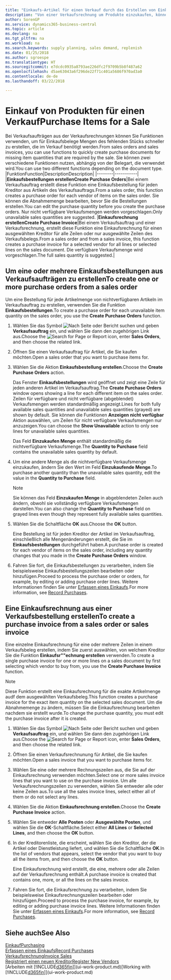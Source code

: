 ```yaml
---
title: "Einkaufs-Artikel für einen Verkauf durch das Erstellen von Einkaufsrechnungen | Microsoft Docs"
description: "Von einer Verkaufsrechnung um Produkte einzukaufen, können Sie eine Einkaufsrechnung für einen Kreditor oder Lieferanten einen erstellen."
author: SorenGP
ms.service: dynamics365-business-central
ms.topic: article
ms.devlang: na
ms.tgt_pltfrm: na
ms.workload: na
ms.search.keywords: supply planning, sales demand, replenish
ms.date: 01/25/2018
ms.author: sgroespe
ms.translationtype: HT
ms.sourcegitcommit: e7dcdc0935a8793ae226dfc2f9709b5b8f487a62
ms.openlocfilehash: d5ae63043a6f296de22f71c401a5686f970ad3a0
ms.contentlocale: de-de
ms.lasthandoff: 03/22/2018

---
```

# <a name="purchase-items-for-a-sale"></a><span data-ttu-id="83edd-103">Einkauf von Produkten für einen Verkauf</span><span class="sxs-lookup"><span data-stu-id="83edd-103">Purchase Items for a Sale</span></span>
<span data-ttu-id="83edd-104">Bei Verkaufsaufträgen aus der Verkaufsrechnungen können Sie Funktionen verwenden, um für Einkaufsbelege Mengen des fehlenden Stücks schneller zu erstellen, die im Verkauf benötigt werden.</span><span class="sxs-lookup"><span data-stu-id="83edd-104">From sales orders and sales invoices, you can use functions to quickly create purchase documents for missing item quantities that are required by the sale.</span></span> <span data-ttu-id="83edd-105">Sie können zwei verschiedene Funktionen nutzen, abhängig von der Belegart, die verwendet wird.</span><span class="sxs-lookup"><span data-stu-id="83edd-105">You can use two different functions depending on the document type.</span></span>
|<span data-ttu-id="83edd-106">Funktion</span><span class="sxs-lookup"><span data-stu-id="83edd-106">Function</span></span>|<span data-ttu-id="83edd-107">Description</span><span class="sxs-lookup"><span data-stu-id="83edd-107">Description</span></span>|
|--------|-----------|
|<span data-ttu-id="83edd-108">**Einkaufsbestellungen erstellen**</span><span class="sxs-lookup"><span data-stu-id="83edd-108">**Create Purchase Orders**</span></span>|<span data-ttu-id="83edd-109">Bei einem Verkaufsauftrag erstellt diese Funktion eine Einkaufsbestellung für jeden Kreditor aus Artikeln des Verkaufsauftrags.</span><span class="sxs-lookup"><span data-stu-id="83edd-109">From a sales order, this function creates a purchase order for each vendor of items on the sales order.</span></span> <span data-ttu-id="83edd-110">Sie können die Abnahmemenge bearbeiten, bevor Sie die Bestellungen erstellen.</span><span class="sxs-lookup"><span data-stu-id="83edd-110">You can edit the purchase quantity before you create the purchase orders.</span></span> <span data-ttu-id="83edd-111">Nur nicht verfügbare Verkaufsmengen werden vorgeschlagen.</span><span class="sxs-lookup"><span data-stu-id="83edd-111">Only unavailable sales quantities are suggested.</span></span>
|<span data-ttu-id="83edd-112">**Einkaufsrechnung erstellen**</span><span class="sxs-lookup"><span data-stu-id="83edd-112">**Create Purchase Invoice**</span></span>|<span data-ttu-id="83edd-113">Bei einem Verkaufsauftrag und einer Verkaufsrechnung, erstellt diese Funktion eine Einkaufsrechnung für einen ausgewählten Kreditor für alle Zeilen oder nur ausgewählte Zeilen des Verkaufsbelegs.</span><span class="sxs-lookup"><span data-stu-id="83edd-113">From a sales order and from a sales invoice, this function creates a purchase invoice for a selected vendor for all lines or selected lines on the sales document.</span></span> <span data-ttu-id="83edd-114">Die verfügbare Verkaufsmenge wird vorgeschlagen.</span><span class="sxs-lookup"><span data-stu-id="83edd-114">The full sales quantity is suggested.</span></span>|

## <a name="to-create-one-or-more-purchase-orders-from-a-sales-order"></a><span data-ttu-id="83edd-115">Um eine oder mehrere Einkaufsbestellungen aus Verkaufsaufträgen zu erstellen</span><span class="sxs-lookup"><span data-stu-id="83edd-115">To create one or more purchase orders from a sales order</span></span>
<span data-ttu-id="83edd-116">Um eine Bestellung für jede Artikelmenge von nichtverfügbaren Artikeln im Verkaufsauftrag zu erstellen, verwenden Sie die Funktion **Einkaufsbestellungen**.</span><span class="sxs-lookup"><span data-stu-id="83edd-116">To create a purchase order for each unavailable item quantity on the sales order, you use the **Create Purchase Orders** function.</span></span>

1. <span data-ttu-id="83edd-117">Wählen Sie das Symbol ![Nach Seite oder Bericht suchen](media/ui-search/search_small.png "Nach Seite oder Bericht suchen") und geben **Verkaufsauftrag** ein, und wählen Sie dann den zugehörigen Link aus.</span><span class="sxs-lookup"><span data-stu-id="83edd-117">Choose the ![Search for Page or Report](media/ui-search/search_small.png "Search for Page or Report icon") icon, enter **Sales Orders**, and then choose the related link.</span></span>
2. <span data-ttu-id="83edd-118">Öffnen Sie einen Verkaufsauftrag für Artikel, die Sie kaufen möchten.</span><span class="sxs-lookup"><span data-stu-id="83edd-118">Open a sales order that you want to purchase items for.</span></span>
3. <span data-ttu-id="83edd-119">Wählen Sie die Aktion **Einkaufsbestellung erstellen**.</span><span class="sxs-lookup"><span data-stu-id="83edd-119">Choose the **Create Purchase Orders** action.</span></span>

    <span data-ttu-id="83edd-120">Das Fenster **Einkaufsbestellungen** wird geöffnet und zeigt eine Zeile für jeden anderen Artikel im Verkaufsauftrag.</span><span class="sxs-lookup"><span data-stu-id="83edd-120">The **Create Purchase Orders** window opens showing a line for each different item on the sales order.</span></span> <span data-ttu-id="83edd-121">Zeilen für verfügbare und nicht verfügbare (abgeblendet) Verkaufsmengen werden standardmäßig angezeigt.</span><span class="sxs-lookup"><span data-stu-id="83edd-121">Lines for both fully available sales quantities and unavailable sales quantities (grayed) are shown by default.</span></span> <span data-ttu-id="83edd-122">Sie können die Funktionen **Anzeigen nicht verfügbar** Aktion auswählen, um Zeilen für nicht verfügbare Verkaufsmengen nur anzuzeigen.</span><span class="sxs-lookup"><span data-stu-id="83edd-122">You can choose the **Show Unavailable** action to only see lines for unavailable sales quantities.</span></span>

    <span data-ttu-id="83edd-123">Das Feld **Einzukaufen Menge** enthält standardmäßig die nichtverfügbare Verkaufsmenge.</span><span class="sxs-lookup"><span data-stu-id="83edd-123">The **Quantity to Purchase** field contains the unavailable sales quantity by default.</span></span>
4. <span data-ttu-id="83edd-124">Um eine andere Menge als die nichtverfügbare Verkaufsmenge einzukaufen, ändern Sie den Wert im Feld **Einzukaufende Menge**.</span><span class="sxs-lookup"><span data-stu-id="83edd-124">To purchase another quantity than the unavailable sales quantity, edit the value in the **Quantity to Purchase** field.</span></span>

    > [!NOTE]  
    >   <span data-ttu-id="83edd-125">Sie können das Feld **Einzukaufen Menge** in abgeblendeten Zeilen auch ändern, obwohl sie vollständig verfügbare Verkaufsmengen darstellen.</span><span class="sxs-lookup"><span data-stu-id="83edd-125">You can also change the **Quantity to Purchase** field on grayed lines even though they represent fully available sales quantities.</span></span>
5. <span data-ttu-id="83edd-126">Wählen Sie die Schaltfläche **OK** aus.</span><span class="sxs-lookup"><span data-stu-id="83edd-126">Choose the **OK** button.</span></span>

    <span data-ttu-id="83edd-127">Eine Bestellung ist für jeden Kreditor der Artikel im Verkaufsauftrag, einschließlich alle Mengenänderungen erstellt, die Sie im **Einkaufsbestellungen** durchgeführt haben.</span><span class="sxs-lookup"><span data-stu-id="83edd-127">A purchase order is created for each vendor of items on the sales order, including any quantity changes that you made in the **Create Purchase Orders** window.</span></span>
7. <span data-ttu-id="83edd-128">Fahren Sie fort, die Einkaufsbestellungen zu verarbeiten, indem Sie beispielsweise Einkaufsbestellungszeilen bearbeiten oder hinzufügen.</span><span class="sxs-lookup"><span data-stu-id="83edd-128">Proceed to process the purchase order or orders, for example, by editing or adding purchase order lines.</span></span> <span data-ttu-id="83edd-129">Weitere Informationen finden Sie unter [Erfassen eines Einkaufs](purchasing-how-record-purchases.md).</span><span class="sxs-lookup"><span data-stu-id="83edd-129">For more information, see [Record Purchases](purchasing-how-record-purchases.md).</span></span>


## <a name="to-create-a-purchase-invoice-from-a-sales-order-or-sales-invoice"></a><span data-ttu-id="83edd-130">Eine Einkaufsrechnung aus einer Verkaufsbestellung erstellen</span><span class="sxs-lookup"><span data-stu-id="83edd-130">To create a purchase invoice from a sales order or sales invoice</span></span>
<span data-ttu-id="83edd-131">Eine einzelne Einkaufsrechnung für eine oder mehrere Zeilen in einem Verkaufsbeleg erstellen, indem Sie zuerst auswählen, von welchem Kreditor Sie die Funktion **Einkaufsr""echnung erstellen** verwenden.</span><span class="sxs-lookup"><span data-stu-id="83edd-131">To create a single purchase invoice for one or more lines on a sales document by first selecting which vendor to buy from, you use the **Create Purchase Invoice** function.</span></span>

> [!NOTE]  
>   <span data-ttu-id="83edd-132">Diese Funktion erstellt eine Einkaufsrechnung für die exakte Artikelmenge audf dem ausgewählten Verkaufsbeleg.</span><span class="sxs-lookup"><span data-stu-id="83edd-132">This function creates a purchase invoice for the exact item quantity on the selected sales document.</span></span> <span data-ttu-id="83edd-133">Um die Abnahmemenge zu ändern, müssen Sie die Einkaufsrechnung bearbeiten nachdem sie erstellt wurde.</span><span class="sxs-lookup"><span data-stu-id="83edd-133">To change the purchase quantity, you must edit the purchase invoice after it is created.</span></span>  

1. <span data-ttu-id="83edd-134">Wählen Sie das Symbol ![Nach Seite oder Bericht suchen](media/ui-search/search_small.png "Nach Seite oder Bericht suchen") und geben **Verkaufsauftrag** ein, und wählen Sie dann den zugehörigen Link aus.</span><span class="sxs-lookup"><span data-stu-id="83edd-134">Choose the ![Search for Page or Report](media/ui-search/search_small.png "Search for Page or Report icon") icon, enter **Sales Orders**, and then choose the related link.</span></span>
2. <span data-ttu-id="83edd-135">Öffnen Sie einen Verkaufsrechnunung für Artikel, die Sie kaufen möchten.</span><span class="sxs-lookup"><span data-stu-id="83edd-135">Open a sales invoice that you want to purchase items for.</span></span>
3. <span data-ttu-id="83edd-136">Wählen Sie eine oder mehrere Rechnungszeilen aus, die Sie auf der Einkaufsrechnung verwenden möchten.</span><span class="sxs-lookup"><span data-stu-id="83edd-136">Select one or more sales invoice lines that you want to use on the purchase invoice.</span></span> <span data-ttu-id="83edd-137">Um alle Verkaufsrechnungszeilen zu verwenden, wählen Sie entweder alle oder keine Zeilen aus.</span><span class="sxs-lookup"><span data-stu-id="83edd-137">To use all the sales invoice lines, select either all of them or do not select any lines.</span></span>
4. <span data-ttu-id="83edd-138">Wählen Sie die Aktion **Einkaufsrechnung erstellen**.</span><span class="sxs-lookup"><span data-stu-id="83edd-138">Choose the **Create Purchase Invoice** action.</span></span>
5. <span data-ttu-id="83edd-139">Wählen Sie entweder **Alle Posten** oder **Ausgewählte Posten**, und wählen Sie die **OK**-Schaltfläche.</span><span class="sxs-lookup"><span data-stu-id="83edd-139">Select either **All Lines** or **Selected Lines**, and then choose the **OK** button.</span></span>  
6. <span data-ttu-id="83edd-140">In der Kreditorenliste, die erscheint, wählen Sie den Kreditor, der die Artikel oder Dienstleistung liefert, und wählen Sie die Schaltfläche **OK**.</span><span class="sxs-lookup"><span data-stu-id="83edd-140">In the list of vendors that appears, select the vendor that you want to buy all the items from, and then choose the **OK** button.</span></span>

    <span data-ttu-id="83edd-141">Eine Einkaufsrechnung wird erstellt, die eine, mehrere oder alle Zeilen auf der Verkaufsrechnung enthält.</span><span class="sxs-lookup"><span data-stu-id="83edd-141">A purchase invoice is created that contains one, more, or all the lines on the sales invoice.</span></span>
7. <span data-ttu-id="83edd-142">Fahren Sie fort, die Einkaufsrechnung zu verarbeiten, indem Sie beispielsweise Einkaufsrechnungszeilen bearbeiten oder hinzufügen.</span><span class="sxs-lookup"><span data-stu-id="83edd-142">Proceed to process the purchase invoice, for example, by editing or adding purchase invoice lines.</span></span> <span data-ttu-id="83edd-143">Weitere Informationen finden Sie unter [Erfassen eines Einkaufs](purchasing-how-record-purchases.md).</span><span class="sxs-lookup"><span data-stu-id="83edd-143">For more information, see [Record Purchases](purchasing-how-record-purchases.md).</span></span>

## <a name="see-also"></a><span data-ttu-id="83edd-144">Siehe auch</span><span class="sxs-lookup"><span data-stu-id="83edd-144">See Also</span></span>
[<span data-ttu-id="83edd-145">Einkauf</span><span class="sxs-lookup"><span data-stu-id="83edd-145">Purchasing</span></span>](purchasing-manage-purchasing.md)  
[<span data-ttu-id="83edd-146">Erfassen eines Einkaufs</span><span class="sxs-lookup"><span data-stu-id="83edd-146">Record Purchases</span></span>](purchasing-how-record-purchases.md)  
[<span data-ttu-id="83edd-147">Verkaufsrechnung</span><span class="sxs-lookup"><span data-stu-id="83edd-147">Invoice Sales</span></span>](sales-how-invoice-sales.md)  
[<span data-ttu-id="83edd-148">Registriert einen neuen Kreditor</span><span class="sxs-lookup"><span data-stu-id="83edd-148">Register New Vendors</span></span>](purchasing-how-register-new-vendors.md)  
<span data-ttu-id="83edd-149">[Arbeiten mit [!INCLUDE[d365fin](includes/d365fin_md.md)]](ui-work-product.md)</span><span class="sxs-lookup"><span data-stu-id="83edd-149">[Working with [!INCLUDE[d365fin](includes/d365fin_md.md)]](ui-work-product.md)</span></span>

